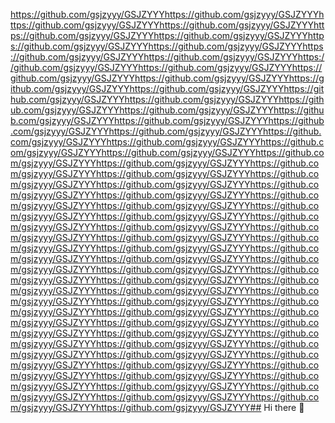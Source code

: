 https://github.com/gsjzyyy/GSJZYYYhttps://github.com/gsjzyyy/GSJZYYYhttps://github.com/gsjzyyy/GSJZYYYhttps://github.com/gsjzyyy/GSJZYYYhttps://github.com/gsjzyyy/GSJZYYYhttps://github.com/gsjzyyy/GSJZYYYhttps://github.com/gsjzyyy/GSJZYYYhttps://github.com/gsjzyyy/GSJZYYYhttps://github.com/gsjzyyy/GSJZYYYhttps://github.com/gsjzyyy/GSJZYYYhttps://github.com/gsjzyyy/GSJZYYYhttps://github.com/gsjzyyy/GSJZYYYhttps://github.com/gsjzyyy/GSJZYYYhttps://github.com/gsjzyyy/GSJZYYYhttps://github.com/gsjzyyy/GSJZYYYhttps://github.com/gsjzyyy/GSJZYYYhttps://github.com/gsjzyyy/GSJZYYYhttps://github.com/gsjzyyy/GSJZYYYhttps://github.com/gsjzyyy/GSJZYYYhttps://github.com/gsjzyyy/GSJZYYYhttps://github.com/gsjzyyy/GSJZYYYhttps://github.com/gsjzyyy/GSJZYYYhttps://github.com/gsjzyyy/GSJZYYYhttps://github.com/gsjzyyy/GSJZYYYhttps://github.com/gsjzyyy/GSJZYYYhttps://github.com/gsjzyyy/GSJZYYYhttps://github.com/gsjzyyy/GSJZYYYhttps://github.com/gsjzyyy/GSJZYYYhttps://github.com/gsjzyyy/GSJZYYYhttps://github.com/gsjzyyy/GSJZYYYhttps://github.com/gsjzyyy/GSJZYYYhttps://github.com/gsjzyyy/GSJZYYYhttps://github.com/gsjzyyy/GSJZYYYhttps://github.com/gsjzyyy/GSJZYYYhttps://github.com/gsjzyyy/GSJZYYYhttps://github.com/gsjzyyy/GSJZYYYhttps://github.com/gsjzyyy/GSJZYYYhttps://github.com/gsjzyyy/GSJZYYYhttps://github.com/gsjzyyy/GSJZYYYhttps://github.com/gsjzyyy/GSJZYYYhttps://github.com/gsjzyyy/GSJZYYYhttps://github.com/gsjzyyy/GSJZYYYhttps://github.com/gsjzyyy/GSJZYYYhttps://github.com/gsjzyyy/GSJZYYYhttps://github.com/gsjzyyy/GSJZYYYhttps://github.com/gsjzyyy/GSJZYYYhttps://github.com/gsjzyyy/GSJZYYYhttps://github.com/gsjzyyy/GSJZYYYhttps://github.com/gsjzyyy/GSJZYYYhttps://github.com/gsjzyyy/GSJZYYYhttps://github.com/gsjzyyy/GSJZYYYhttps://github.com/gsjzyyy/GSJZYYYhttps://github.com/gsjzyyy/GSJZYYYhttps://github.com/gsjzyyy/GSJZYYYhttps://github.com/gsjzyyy/GSJZYYYhttps://github.com/gsjzyyy/GSJZYYYhttps://github.com/gsjzyyy/GSJZYYYhttps://github.com/gsjzyyy/GSJZYYYhttps://github.com/gsjzyyy/GSJZYYYhttps://github.com/gsjzyyy/GSJZYYYhttps://github.com/gsjzyyy/GSJZYYYhttps://github.com/gsjzyyy/GSJZYYYhttps://github.com/gsjzyyy/GSJZYYYhttps://github.com/gsjzyyy/GSJZYYYhttps://github.com/gsjzyyy/GSJZYYYhttps://github.com/gsjzyyy/GSJZYYYhttps://github.com/gsjzyyy/GSJZYYYhttps://github.com/gsjzyyy/GSJZYYYhttps://github.com/gsjzyyy/GSJZYYYhttps://github.com/gsjzyyy/GSJZYYYhttps://github.com/gsjzyyy/GSJZYYYhttps://github.com/gsjzyyy/GSJZYYYhttps://github.com/gsjzyyy/GSJZYYYhttps://github.com/gsjzyyy/GSJZYYYhttps://github.com/gsjzyyy/GSJZYYYhttps://github.com/gsjzyyy/GSJZYYY## Hi there 👋

<!--
**gsjzyyy/GSJZYYY** is a ✨ _special_ ✨ repository because its `README.md` (this file) appears on your GitHub profile.

Here are some ideas to get you started:

- 🔭 I’m currently working on ...
- 🌱 I’m currently learning ...
- 👯 I’m looking to collaborate on ...
- 🤔 I’m looking for help with ...
- 💬 Ask me about ...
- 📫 How to reach me: ...
- 😄 Pronouns: ...
- ⚡ Fun fact: ...
-->

